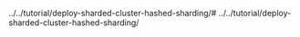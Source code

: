 ../../tutorial/deploy-sharded-cluster-hashed-sharding/# ../../tutorial/deploy-sharded-cluster-hashed-sharding/
